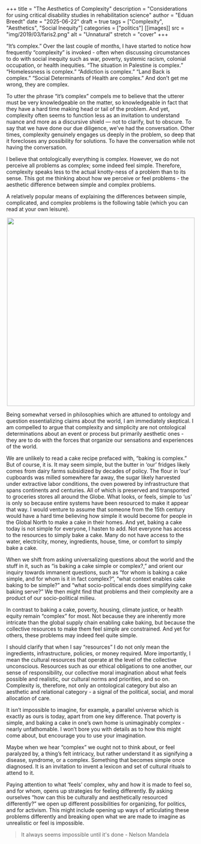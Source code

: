 +++
title = "The Aesthetics of Complexity"
description = "Considerations for using critical disability studies in rehabilitation science"
author = "Eduan Breedt"
date = "2025-06-22"
draft = true
tags = ["Complexity", "Aesthetics", "Social Inequity"]
categories = ["politics"]
[[images]]
  src = "img/2019/03/faris2.png"
  alt = "Unnatural"
  stretch = "cover"
+++

“It’s complex.”
Over the last couple of months, I have started to notice how frequently “complexity” is invoked - often when discussing circumstances 
to do with social inequity such as war, poverty, systemic racism, colonial occupation, or health inequities. “The situation in Palestine 
is complex.” “Homelessness is complex.” “Addiction is complex.” “Land Back is complex.” “Social Determinants of Health are complex.” 
And don’t get me wrong, they are complex.

To utter the phrase “it’s complex” compels me to believe that the utterer must be very knowledgeable on the matter, so knowledgeable in 
fact that they have a hard time making head or tail of the problem. And yet, complexity often seems to function less as an invitation to 
understand nuance and more as a discursive shield — not to clarify, but to obscure. To say that we have done our due diligence, we’ve had 
the conversation. Other times, complexity genuinely engages us deeply in the problem, so deep that it forecloses any possibility for 
solutions. To have the conversation while not having the conversation.

I believe that ontologically everything is complex. However, we do not perceive all problems as complex; some indeed feel simple. Therefore, 
complexity speaks less to the actual knotty-ness of a problem than to its sense. This got me thinking about how we perceive or feel 
problems - the aesthetic difference between simple and complex problems.

A relatively popular means of explaining the differences between simple, complicated, and complex problems is the following table
(which you can read at your own leisure).

<div style="text-align:center;">
<img  width="500px" src="/img/2019/03/simple_complicated_complex.jpg"  />
</div>

Being somewhat versed in philosophies which are attuned to ontology and question essentializing claims about the world, I am immediately 
skeptical. I am compelled to argue that complexity and simplicity are not ontological determinations about an event or process but primarily 
aesthetic ones - they are to do with the forces that organize our sensations and experiences of the world.

We are unlikely to read a cake recipe prefaced with, “baking is complex.” But of course, it is. It may seem simple, but the butter in ‘our’ 
fridges likely comes from dairy farms subsidized by decades of policy. The flour in ‘our’ cupboards was milled somewhere far away, the sugar 
likely  harvested under extractive labor conditions, the oven powered by infrastructure that spans continents and centuries. All of which is 
preserved and transported to groceries stores all around the Globe. What looks, or feels, simple to ‘us’ is only so because entire systems have 
been resourced to make it appear that way. I would venture to assume that someone from the 15th century would have a hard time believing how 
simple it would become for people in the Global North to make a cake in their homes. And yet, baking a cake today is not simple for everyone, 
I hasten to add. Not everyone has access to the resources to simply bake a cake. Many do not have access to the water, electricity, money, 
ingredients, house, time, or comfort to simply bake a cake.

When we shift from asking universalizing questions about the world and the stuff in it, such as “is baking a cake simple or complex?,” and 
orient our inquiry towards immanent questions, such as “for whom is baking a cake simple, and for whom is it in fact complex?”, “what context 
enables cake baking to be simple?” and “what socio-political ends does simplifying cake baking serve?” We then might find that problems and 
their complexity are a product of our socio-political milieu.

In contrast to baking a cake, poverty, housing, climate justice, or health equity remain “complex” for most. Not because they are inherently 
more intricate than the global supply chain enabling cake baking, but because the collective resources to make them feel simple are constrained.
And yet for others, these problems may indeed feel quite simple.

I should clarify that when I say “resources” I do not only mean the ingredients, infrastructure, policies, or money required. More importantly,
I mean the cultural resources that operate at the level of the collective unconscious. Resources such as our ethical obligations to one another, 
our sense of responsibility, our collective moral imagination about what feels possible and realistic, our cultural norms and priorities, and 
so on. Complexity is, therefore, not only an ontological category but also an aesthetic and relational category - a signal of the political, 
social, and moral allocation of care. 

It isn’t impossible to imagine, for example, a parallel universe which is exactly as ours is today, apart from one key difference. That poverty 
is simple, and baking a cake in one’s own home is unimaginably complex - nearly unfathomable. I won’t bore you with details as to how this might 
come about, but encourage you to use your imagination.

Maybe when we hear “complex” we ought not to think about, or feel paralyzed by, a thing’s felt intricacy, but rather understand it as signifying 
a disease, syndrome, or a complex. Something that becomes simple once diagnosed. It is an invitation to invent a lexicon and set of cultural 
rituals to attend to it.

Paying attention to what ‘feels’ complex, why and how it is made to feel so, and for whom, opens up strategies for feeling differently. By 
asking ourselves “how can this be culturally and aesthetically resourced differently?” we open up different possibilities for organizing, for 
politics, and for activism. This might include opening up ways of articulating these problems differently and breaking open what we are made to
imagine as unrealistic or feel is impossible.

>It always seems impossible until it's done - Nelson Mandela
